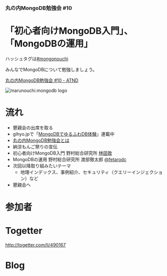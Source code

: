 ### 丸の内MongoDB勉強会 #10

# 「初心者向けMongoDB入門」、「MongoDBの運用」

ハッシュタグは[#mongonouchi](https://twitter.com/search?q=%23mongonouchi&src=hash)

みんなでMongoDBについて勉強しましょう。  

[丸の内MongoDB勉強会 #10 - ATND](http://atnd.org/events/39093)

![marunouchi.mongodb logo](http://syokenz.github.com/marunouchi-mongodb/images/mongodb_logo.png)

# 流れ
* 懇親会の出席を取る
* gihyo.jpで「[MongoDBでゆるふわDB体験](http://gihyo.jp/dev/serial/01/mongodb)」連載中
* [丸の内MongoDB勉強会とは](http://rinrin0108.github.io/slides/mongonouchi/#0)
* 納涼もんご祭りの宣伝
* 初心者向けMongoDB入門 野村総合研究所 [林田敦](http://www.facebook.com/atsushi.hayashida.5)
* MongoDBの運用 野村総合研究所 渡部徹太郎 [@fetarodc](http://twitter.com/fetarodc)
* 次回以降取り組みたいテーマ
  * 地理インデックス、事例紹介、セキュリティ（クエリーインジェクション）など
* 懇親会へ



# 参加者


# Togetter

http://togetter.com/li/490167

# Blog
